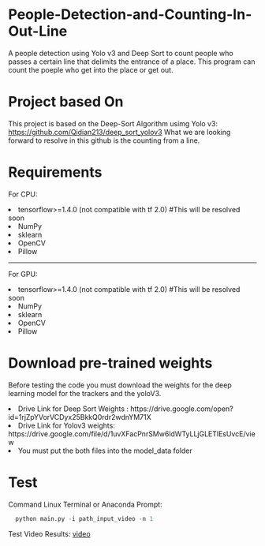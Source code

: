 # People-Detection-and-Counting-In-Out-Line
A people detection using Yolo v3 and Deep Sort to count people who passes a certain line that delimits the entrance of a place. This program can count the poeple who get into the place or get out.

# Project based On
This project is based on the Deep-Sort Algorithm usimg Yolo v3: https://github.com/Qidian213/deep_sort_yolov3
What we are looking forward to resolve in this github is the counting from a line.

# Requirements

<p>For CPU:</p>

  <li>tensorflow>=1.4.0 (not compatible with tf 2.0) #This will be resolved soon</li>
  <li>NumPy</li>
  <li>sklearn</li>
  <li>OpenCV</li>
  <li>Pillow</li>

-------------------- 


<p>For GPU:</p>

  <li>tensorflow>=1.4.0 (not compatible with tf 2.0) #This will be resolved soon</li>
  <li>NumPy</li>
  <li>sklearn</li>
  <li>OpenCV</li>
  <li>Pillow</li>

# Download pre-trained weights

Before testing the code you must download the weights for the deep learning model for the trackers and the yoloV3.

<li>Drive Link for Deep Sort Weights : https://drive.google.com/open?id=1rjZpYVorVCDyx25BkkQ0rdr2wdnYM71X</li>
<li>Drive Link for Yolov3 weights: https://drive.google.com/file/d/1uvXFacPnrSMw6ldWTyLLjGLETlEsUvcE/view</li>

 <li>You must put the both files into the model_data folder</li>
 
# Test

Command Linux Terminal or Anaconda Prompt: 
```python
  python main.py -i path_input_video -n 1
```
Test Video Results:  [video](https://www.youtube.com/watch?v=Cc-dRiBepCU&feature=share&fbclid=IwAR1OLKduyi5_JQQ1txvYzepct_8NuZMKwbkyqF1et7Te0OX6cLvhfyeb1ww)
